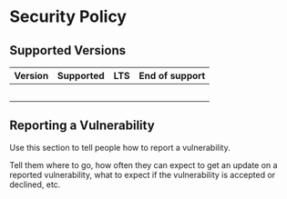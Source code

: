 # Security Policy

## Supported Versions

<!-- | Version | Supported          |
| ------- | ------------------ |
| 5.1.x   | :white_check_mark: |
| 5.0.x   | :x:                |
| 4.0.x   | :white_check_mark: |
| < 4.0   | :x:                |
 :x: :white_check_mark: -->

| Version | Supported | LTS | End of support |
|---------|----------|-----|-----|
|         |          |     |     |
|         |          |     |     |
|         |          |     |     |
|         |          |     |     |
|         |          |     |     |

## Reporting a Vulnerability

Use this section to tell people how to report a vulnerability.

Tell them where to go, how often they can expect to get an update on a
reported vulnerability, what to expect if the vulnerability is accepted or
declined, etc.
